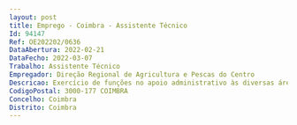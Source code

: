 ```yaml
--- 
layout: post
title: Emprego - Coimbra - Assistente Técnico
Id: 94147
Ref: OE202202/0636
DataAbertura: 2022-02-21
DataFecho: 2022-03-07
Trabalho: Assistente Técnico
Empregador: Direção Regional de Agricultura e Pescas do Centro
Descricao: Exercício de funções no apoio administrativo às diversas áreas do desenvolvimento rural asseguradas pela DDR, designadamente nos procedimentos de homologação, acompanhamento e encerramento das ações de formação profissional e ao associativismo agrícola.
CodigoPostal: 3000-177 COIMBRA
Concelho: Coimbra
Distrito: Coimbra
--- 
```

